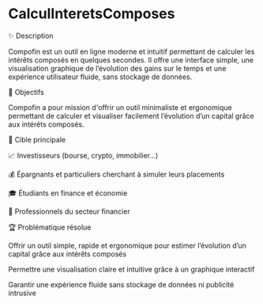 # CalculInteretsComposes
✨ Description

Compofin est un outil en ligne moderne et intuitif permettant de calculer les intérêts composés en quelques secondes. Il offre une interface simple, une visualisation graphique de l’évolution des gains sur le temps et une expérience utilisateur fluide, sans stockage de données.

🎯 Objectifs

Compofin a pour mission d'offrir un outil minimaliste et ergonomique permettant de calculer et visualiser facilement l’évolution d’un capital grâce aux intérêts composés.

🎯 Cible principale

📈 Investisseurs (bourse, crypto, immobilier…)

💰 Épargnants et particuliers cherchant à simuler leurs placements

🎓 Étudiants en finance et économie

🏦 Professionnels du secteur financier

🏆 Problématique résolue

Offrir un outil simple, rapide et ergonomique pour estimer l’évolution d’un capital grâce aux intérêts composés

Permettre une visualisation claire et intuitive grâce à un graphique interactif

Garantir une expérience fluide sans stockage de données ni publicité intrusive